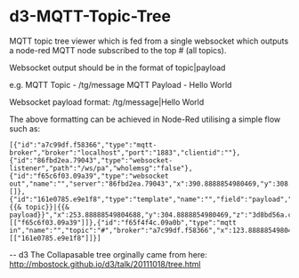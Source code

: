 d3-MQTT-Topic-Tree
==================

MQTT topic tree viewer which is fed from a single websocket which outputs a node-red MQTT node subscribed to the top # (all topics).

Websocket output should be in the format of topic|payload

e.g.
MQTT Topic - /tg/message
MQTT Payload - Hello World

Websocket payload format: /tg/message|Hello World

The above formatting can be achieved in Node-Red utilising a simple flow such as:

```
[{"id":"a7c99df.f58366","type":"mqtt-broker","broker":"localhost","port":"1883","clientid":""},{"id":"86fbd2ea.79043","type":"websocket-listener","path":"/ws/pa","wholemsg":"false"},{"id":"f65c6f03.09a39","type":"websocket out","name":"","server":"86fbd2ea.79043","x":390.8888854980469,"y":308.8888854980469,"z":"3d8bd56a.c2742a","wires":[]},{"id":"161e0785.e9e1f8","type":"template","name":"","field":"payload","template":"{{& topic}}|{{& payload}}","x":253.88888549804688,"y":304.8888854980469,"z":"3d8bd56a.c2742a","wires":[["f65c6f03.09a39"]]},{"id":"f65f4f4c.09a0b","type":"mqtt in","name":"","topic":"#","broker":"a7c99df.f58366","x":123.88888549804688,"y":297.8888854980469,"z":"3d8bd56a.c2742a","wires":[["161e0785.e9e1f8"]]}]
```



-- d3
The Collapasable tree orginally came from here:
http://mbostock.github.io/d3/talk/20111018/tree.html
